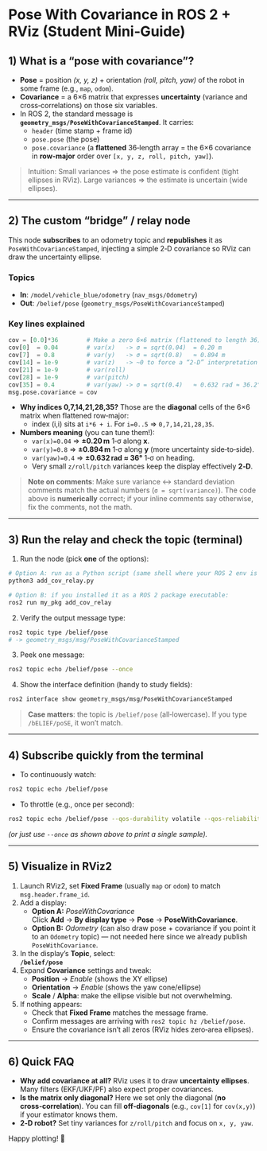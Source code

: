 # Pose With Covariance in ROS 2 + RViz (Student Mini‑Guide)

## 1) What is a “pose with covariance”?
- **Pose** = position *(x, y, z)* + orientation *(roll, pitch, yaw)* of the robot in some frame (e.g., `map`, `odom`).  
- **Covariance** = a 6×6 matrix that expresses **uncertainty** (variance and cross‑correlations) on those six variables.  
- In ROS 2, the standard message is **`geometry_msgs/PoseWithCovarianceStamped`**. It carries:
  - `header` (time stamp + frame id)
  - `pose.pose` (the pose)
  - `pose.covariance` (a **flattened** 36‑length array = the 6×6 covariance in **row‑major** order over `[x, y, z, roll, pitch, yaw]`).

> Intuition: Small variances ⇒ the pose estimate is confident (tight ellipses in RViz). Large variances ⇒ the estimate is uncertain (wide ellipses).

---

## 2) The custom “bridge” / relay node
This node **subscribes** to an odometry topic and **republishes** it as `PoseWithCovarianceStamped`, injecting a simple 2‑D covariance so RViz can draw the uncertainty ellipse.

### Topics
- **In**: `/model/vehicle_blue/odometry` (`nav_msgs/Odometry`)
- **Out**: `/belief/pose` (`geometry_msgs/PoseWithCovarianceStamped`)

### Key lines explained
```python
cov = [0.0]*36        # Make a zero 6×6 matrix (flattened to length 36)
cov[0]  = 0.04        # var(x)   -> σ = sqrt(0.04)  = 0.20 m
cov[7]  = 0.8         # var(y)   -> σ = sqrt(0.8)   ≈ 0.894 m
cov[14] = 1e-9        # var(z)   -> ~0 to force a “2‑D” interpretation
cov[21] = 1e-9        # var(roll)
cov[28] = 1e-9        # var(pitch)
cov[35] = 0.4         # var(yaw) -> σ = sqrt(0.4)   ≈ 0.632 rad ≈ 36.2°
msg.pose.covariance = cov
```
- **Why indices 0,7,14,21,28,35?** Those are the **diagonal** cells of the 6×6 matrix when flattened row‑major:
  - index \(i,i\) sits at `i*6 + i`. For `i=0..5` ⇒ `0,7,14,21,28,35`.
- **Numbers meaning** (you can tune them!):
  - `var(x)=0.04` ⇒ **±0.20 m** 1‑σ along **x**.
  - `var(y)=0.8`  ⇒ **±0.894 m** 1‑σ along **y** (more uncertainty side‑to‑side).
  - `var(yaw)=0.4` ⇒ **±0.632 rad ≈ 36°** 1‑σ on heading.
  - Very small `z/roll/pitch` variances keep the display effectively **2‑D**.

> **Note on comments**: Make sure variance ↔ standard deviation comments match the actual numbers (`σ = sqrt(variance)`). The code above is **numerically** correct; if your inline comments say otherwise, fix the comments, not the math.

---

## 3) Run the relay and check the topic (terminal)
1) Run the node (pick **one** of the options):
```bash
# Option A: run as a Python script (same shell where your ROS 2 env is sourced)
python3 add_cov_relay.py

# Option B: if you installed it as a ROS 2 package executable:
ros2 run my_pkg add_cov_relay
```
2) Verify the output message type:
```bash
ros2 topic type /belief/pose
# -> geometry_msgs/msg/PoseWithCovarianceStamped
```
3) Peek one message:
```bash
ros2 topic echo /belief/pose --once
```
4) Show the interface definition (handy to study fields):
```bash
ros2 interface show geometry_msgs/msg/PoseWithCovarianceStamped
```

> **Case matters**: the topic is `/belief/pose` (all‑lowercase). If you type `/bELIEF/poSE`, it won’t match.

---

## 4) Subscribe quickly from the terminal
- To continuously watch:
```bash
ros2 topic echo /belief/pose
```
- To throttle (e.g., once per second):
```bash
ros2 topic echo /belief/pose --qos-durability volatile --qos-reliability reliable | stdbuf -oL awk 'NR % 10 == 0'
```
*(or just use `--once` as shown above to print a single sample).*

---

## 5) Visualize in **RViz2**
1) Launch RViz2, set **Fixed Frame** (usually `map` or `odom`) to match `msg.header.frame_id`.
2) Add a display:
   - **Option A:** *PoseWithCovariance*  
     Click **Add** → **By display type** → **Pose** → **PoseWithCovariance**.
   - **Option B:** *Odometry* (can also draw pose + covariance if you point it to an `Odometry` topic) — not needed here since we already publish `PoseWithCovariance`.
3) In the display’s **Topic**, select:  
   **`/belief/pose`**
4) Expand **Covariance** settings and tweak:
   - **Position** → *Enable* (shows the XY ellipse)
   - **Orientation** → *Enable* (shows the yaw cone/ellipse)
   - **Scale** / **Alpha**: make the ellipse visible but not overwhelming.
5) If nothing appears:
   - Check that **Fixed Frame** matches the message frame.
   - Confirm messages are arriving with `ros2 topic hz /belief/pose`.
   - Ensure the covariance isn’t all zeros (RViz hides zero‑area ellipses).

---

## 6) Quick FAQ
- **Why add covariance at all?** RViz uses it to draw **uncertainty ellipses**. Many filters (EKF/UKF/PF) also expect proper covariances.
- **Is the matrix only diagonal?** Here we set only the diagonal (**no cross‑correlation**). You can fill **off‑diagonals** (e.g., `cov[1]` for `cov(x,y)`) if your estimator knows them.
- **2‑D robot?** Set tiny variances for `z/roll/pitch` and focus on `x, y, yaw`.

Happy plotting! 🎯

